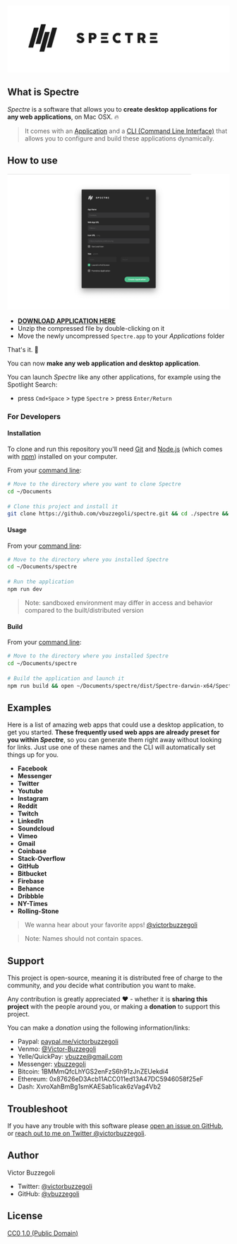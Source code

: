 ![hero](hero.png)

## What is Spectre

_Spectre_ is a software that allows you to **create desktop applications for any web applications**, on Mac OSX. :fire:

> It comes with an [Application](https://github.com/vbuzzegoli/spectre-dist/raw/master/Spectre.zip) and a [CLI (Command Line Interface)](https://github.com/vbuzzegoli/spectre-engine) that allows you to configure and build these applications dynamically.

## How to use

![spectre](spectre.png)

- **[DOWNLOAD APPLICATION HERE](https://github.com/vbuzzegoli/spectre-dist/raw/master/Spectre.zip)**
- Unzip the compressed file by double-clicking on it
- Move the newly uncompressed `Spectre.app` to your _Applications_ folder

That's it. :raised_hands:

You can now **make any web application and desktop application**.

You can launch _Spectre_ like any other applications, for example using the Spotlight Search:
   
   - press `Cmd+Space` > type `Spectre` > press `Enter/Return`

### For Developers

#### Installation

To clone and run this repository you'll need [Git](https://git-scm.com) and [Node.js](https://nodejs.org/en/download/) (which comes with [npm](http://npmjs.com)) installed on your computer.

From your [command line](https://www.wikihow.com/Get-to-the-Command-Line-on-a-Mac):

```bash
# Move to the directory where you want to clone Spectre
cd ~/Documents

# Clone this project and install it
git clone https://github.com/vbuzzegoli/spectre.git && cd ./spectre && npm install
```

#### Usage

From your [command line](https://www.wikihow.com/Get-to-the-Command-Line-on-a-Mac):

```bash
# Move to the directory where you installed Spectre
cd ~/Documents/spectre

# Run the application
npm run dev
```

> Note: sandboxed environment may differ in access and behavior compared to the built/distributed version

#### Build

From your [command line](https://www.wikihow.com/Get-to-the-Command-Line-on-a-Mac):

```bash
# Move to the directory where you installed Spectre
cd ~/Documents/spectre

# Build the application and launch it
npm run build && open ~/Documents/spectre/dist/Spectre-darwin-x64/Spectre.app
```

## Examples

Here is a list of amazing web apps that could use a desktop application, to get you started. **These frequently used web apps are already preset for you within _Spectre_**, so you can generate them right away without looking for links. Just use one of these names and the CLI will automatically set things up for you.

- **Facebook**
- **Messenger**
- **Twitter**
- **Youtube**
- **Instagram**
- **Reddit**
- **Twitch**
- **LinkedIn**
- **Soundcloud**
- **Vimeo**
- **Gmail**
- **Coinbase**
- **Stack-Overflow**
- **GitHub**
- **Bitbucket**
- **Firebase**
- **Behance**
- **Dribbble**
- **NY-Times**
- **Rolling-Stone**

> We wanna hear about your favorite apps! [@victorbuzzegoli](https://twitter.com/victorbuzzegoli)

> Note: Names should not contain spaces.

## Support

This project is open-source, meaning it is distributed free of charge to the community, and _you_ decide what contribution you want to make.

Any contribution is greatly appreciated :heart: - whether it is **sharing this project** with the people around you, or making a **donation** to support this project.

You can make a _donation_ using the following information/links:  

- Paypal: [paypal.me/victorbuzzegoli](https://www.paypal.com/paypalme2/victorbuzzegoli)
- Venmo: [@Victor-Buzzegoli](https://venmo.com/code?user_id=2638020016603136260)
- Yelle/QuickPay: vbuzze@gmail.com
- Messenger: [vbuzzegoli](https://www.messenger.com/t/vbuzzegoli)
- Bitcoin: 1BMMmQfcLhYGS2enFzS6h91zJnZEUekdi4
- Ethereum: 0x87626eD3Acb11ACC011ed13A47DC5946058f25eF
- Dash: XvroXahBmBg1smKAESab1icak6zVag4Vb2

## Troubleshoot

If you have any trouble with this software please [open an issue on GitHub](https://github.com/vbuzzegoli/spectre/issues), or [reach out to me on Twitter @victorbuzzegoli](https://twitter.com/victorbuzzegoli).

## Author

Victor Buzzegoli

- Twitter: [@victorbuzzegoli](https://twitter.com/victorbuzzegoli)
- GitHub: [@vbuzzegoli](https://github.com/vbuzzegoli)

## License

[CC0 1.0 (Public Domain)](LICENSE.md)

